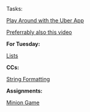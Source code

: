 Tasks:

[Play Around with the Uber App](https://uber.com)

[Preferrably also this video](https://www.youtube.com/watch?v=J3DY3Te3A_A)

**For Tuesday:**

[Lists](https://www.youtube.com/watch?v=ohCDWZgNIU0)

**CCs:**

[String Formatting](https://www.hackerrank.com/challenges/python-string-formatting)

**Assignments:**

[Minion Game](https://www.hackerrank.com/challenges/the-minion-game)

